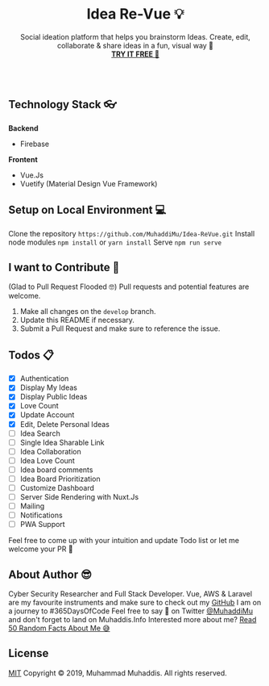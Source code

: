   <h1 align="center">Idea Re-Vue  💡</h1> 
  <p align="center">Social ideation platform that helps you brainstorm Ideas. Create, edit, collaborate & share ideas in a fun, visual way 🥳
  <br> 
  <a href="#"><strong>TRY IT FREE 🤩</strong></a></p>
  <br><br>

## Technology Stack 👓
**Backend**
 - Firebase

**Frontent**
 - Vue.Js
 - Vuetify (Material Design Vue Framework)
 
## Setup on Local Environment 💻
Clone the repository `https://github.com/MuhaddiMu/Idea-ReVue.git`
Install node modules `npm install` or `yarn install`
Serve `npm run serve`

## I want to  Contribute 🙏
(Glad to Pull Request Flooded 🤓)
Pull requests and potential features are welcome.

 1. Make all changes on the `develop` branch.
 2. Update this README if necessary.
 3. Submit a Pull Request and make sure to reference the issue.

## Todos 📋
 - [x] Authentication
 - [x] Display My Ideas
 - [x] Display Public Ideas
 - [x] Love Count
 - [x] Update Account
 - [x] Edit, Delete Personal Ideas
 - [ ] Idea Search
 - [ ] Single Idea Sharable Link
 - [ ] Idea Collaboration
 - [ ] Idea Love Count
 - [ ] Idea board comments
 - [ ] Idea Board Prioritization
 - [ ] Customize Dashboard
 - [ ] Server Side Rendering with Nuxt.Js
 - [ ] Mailing
 - [ ] Notifications
 - [ ] PWA Support

Feel free to come up with your intuition and update Todo list or let me welcome your PR 🎉

## About Author 😎
Cyber Security Researcher and Full Stack Developer. Vue, AWS & Laravel are my favourite instruments and make sure to check out my [GitHub](https://github.com/MuhaddiMu) I am on a journey to #365DaysOfCode
Feel free to say 👋 on Twitter [@MuhaddiMu](https://twitter.com/MuhaddiMu) and don't forget to land on Muhaddis.Info
Interested more about me? [Read 50  Random Facts About Me 😅](https://www.muhaddis.info/50-random-facts-about-me/)
## License
[MIT](http://opensource.org/licenses/MIT)
Copyright &copy; 2019, Muhammad Muhaddis. All rights reserved.
